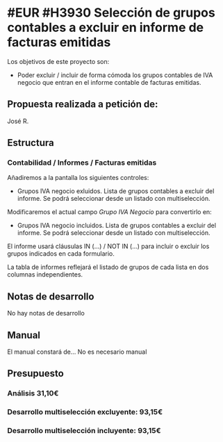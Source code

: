 # #EUR #H3930 Selección de grupos contables a excluir en informe de facturas emitidas

Los objetivos de este proyecto son:
+ Poder excluir / incluir de forma cómoda los grupos contables de IVA negocio que entran en el informe contable de facturas emitidas.

## Propuesta realizada a petición de:
José R.

## Estructura

### Contabilidad / Informes / Facturas emitidas
Añadiremos a la pantalla los siguientes controles:
+ Grupos IVA negocio exluidos. Lista de grupos contables a excluir del informe. Se podrá seleccionar desde un listado con multiselección.

Modificaremos el actual campo *Grupo IVA Negocio* para convertirlo en:
+ Grupos IVA negocio incluidos. Lista de grupos contables a excluir del informe. Se podrá seleccionar desde un listado con multiselección.

El informe usará cláusulas IN (...) / NOT IN (...) para incluir o excluir los grupos indicados en cada formulario.

La tabla de informes reflejará el listado de grupos de cada lista en dos columnas independientes.

## Notas de desarrollo
No hay notas de desarrollo

## Manual
El manual constará de...
No es necesario manual

## Presupuesto
### Análisis 31,10€
### Desarrollo multiselección excluyente: 93,15€
### Desarrollo multiselección incluyente: 93,15€

